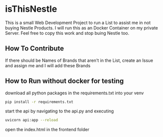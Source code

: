 # isThisNestle

This is a small Web Development Project to run a List to assist me in not buying Nestle Products. I will run this as an Docker Container on my private Server. Feel free to copy this work and stop buing Nestle too.

## How To Contribute

If there should be Names of Brands that aren't in the List, create an Issue and assign me and I will add these Brands

## How to Run without docker for testing

download all python packages in the requirements.txt into your venv

```bash
pip install -r requirements.txt
```

start the api by navigating to the api.py and executing 

```bash
uvicorn api:app --reload
```

open the index.html in the frontend folder
